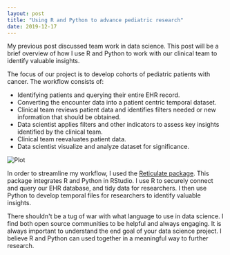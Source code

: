 ```yaml
---
layout: post
title: "Using R and Python to advance pediatric research"
date: 2019-12-17
---
```



<p> My previous post discussed team work in data science. This post will be a brief overview of how I use R and Python to work with our clinical team to identify valuable insights. </p>


<p>The focus of our project is to develop cohorts of pediatric patients with cancer. The workflow consists of:</p>

* Identifying patients and querying their entire EHR record.
* Converting the encounter data into a patient centric temporal dataset.
* Clinical team reviews patient data and identifies filters needed or new information that should be obtained.
* Data scientist applies filters and other indicators to assess key insights identified by the clinical team.
* Clinical team reevaluates patient data.
* Data scientist visualize and analyze dataset for significance.

![Plot](/assets/images/reticulate.PNG)


In order to streamline my workflow, I used the [Reticulate package](https://github.com/rstudio/reticulate). This package integrates R and Python in RStudio. I use R to securely connect and query our EHR database, and tidy data for researchers. I then use Python to develop temporal files for researchers to identify valuable insights.



<p>There shouldn't be a tug of war with what language to use in data science. I find both open source communities to be helpful and always engaging. It is always important to understand the end goal of your data science project. I believe R and Python can used together in a meaningful way to further research.</p>

